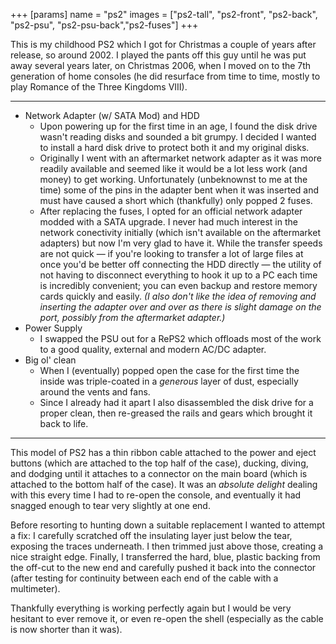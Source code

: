 +++
[params]
  name = "ps2"
  images = ["ps2-tall", "ps2-front", "ps2-back",
            "ps2-psu", "ps2-psu-back","ps2-fuses"]
+++

This is my childhood PS2 which I got for Christmas a
couple of years after release, so around 2002. I played the
pants off this guy until he was put away several years later,
on Christmas 2006, when I moved on to the 7th generation of home
consoles (he did resurface from time to time, mostly to play
Romance of the Three Kingdoms VIII).

---

- Network Adapter (w/ SATA Mod) and HDD
  -  Upon powering up for the first time in an age, I found the
  disk drive wasn't reading disks and sounded a bit grumpy. I
  decided I wanted to install a hard disk drive to protect both it
  and my original disks.
  - Originally I went with an aftermarket network adapter as
  it was more readily available and seemed like it would be a lot
  less work (and money) to get working. Unfortunately (unbeknownst
  to me at the time) some of the pins in the adapter bent when it
  was inserted and must have caused a short which (thankfully) only
  popped 2 fuses.
  - After replacing the fuses, I opted for an official network adapter
  modded with a SATA upgrade. I never had much interest in the network
  conectivity initially (which isn't available on the aftermarket
  adapters) but now I'm very glad to have it. While the transfer
  speeds are not quick — if you're looking to transfer a lot of large
  files at once you'd be better off connecting the HDD directly —
  the utility of not having to disconnect everything to hook it up
  to a PC each time is incredibly convenient; you can even backup
  and restore memory cards quickly and easily. *(I also don't like
  the idea of removing and inserting the adapter over and over as
  there is slight damage on the port, possibly from the aftermarket
  adapter.)*
- Power Supply
  - I swapped the PSU out for a RePS2 which offloads most of the
  work to a good quality, external and modern AC/DC adapter.
- Big ol' clean
  - When I (eventually) popped open the case for the first time
  the inside was triple-coated in a _generous_ layer of
  dust, especially around the vents and fans.
  - Since I already had it apart I also disassembled the disk drive
  for a proper clean, then re-greased the rails and gears which brought
  it back to life.

---

This model of PS2 has a thin ribbon cable attached to the power and eject
buttons (which are attached to the top half of the case), ducking,
diving, and dodging until it attaches to a connector
on the main board (which is attached to the bottom half of the
case). It was an _absolute delight_ dealing with this every time I
had to re-open the console, and eventually it had snagged enough
to tear very slightly at one end.

Before resorting to hunting down a suitable replacement I wanted to
attempt a fix: I carefully scratched off the insulating layer just
below the tear, exposing the traces underneath. I then trimmed
just above those, creating a nice straight edge. Finally, I transferred
the hard, blue, plastic backing from the off-cut to the new end and
carefully pushed it back into the connector (after testing for
continuity between each end of the cable with a multimeter).

Thankfully everything is working perfectly again but I would be
very hesitant to ever remove it, or even re-open the shell
(especially as the cable is now shorter than it was).
